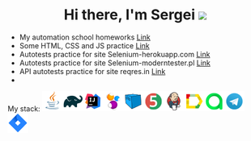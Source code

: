 <h1 align="center">Hi there, I'm Sergei</a> 
<img src="https://github.com/blackcater/blackcater/raw/main/images/Hi.gif" height="32"/></h1>

- My automation school homeworks [Link](https://github.com/Twinkerxd/QAguru)
- Some HTML, CSS and JS practice [Link](https://github.com/Twinkerxd/HTML-CSS-JS-learn)
- Autotests practice for site Selenium-herokuapp.com [Link](https://github.com/Twinkerxd/Selenium-herokuapp.com)
- Autotests practice for site Selenium-moderntester.pl [Link](https://github.com/Twinkerxd/Selenium-moderntester.pl)
- API autotests practice for site reqres.in [Link](https://github.com/Twinkerxd/RestAssured)
-

My stack:
![This is an image](/icons/Java.png)![This is an image](/icons/Gradle.png)![This is an image](/icons/Intelij_IDEA.png)![This is an image](/icons/Selenide.png)![This is an image](/icons/Selenoid.png)![This is an image](/icons/JUnit5.png)![This is an image](/icons/Jenkins.png)![This is an image](/icons/Allure_Report.png)![This is an image](/icons/AllureTestOps.png)![This is an image](/icons/Telegram.png)![This is an image](/icons/Jira.png)
